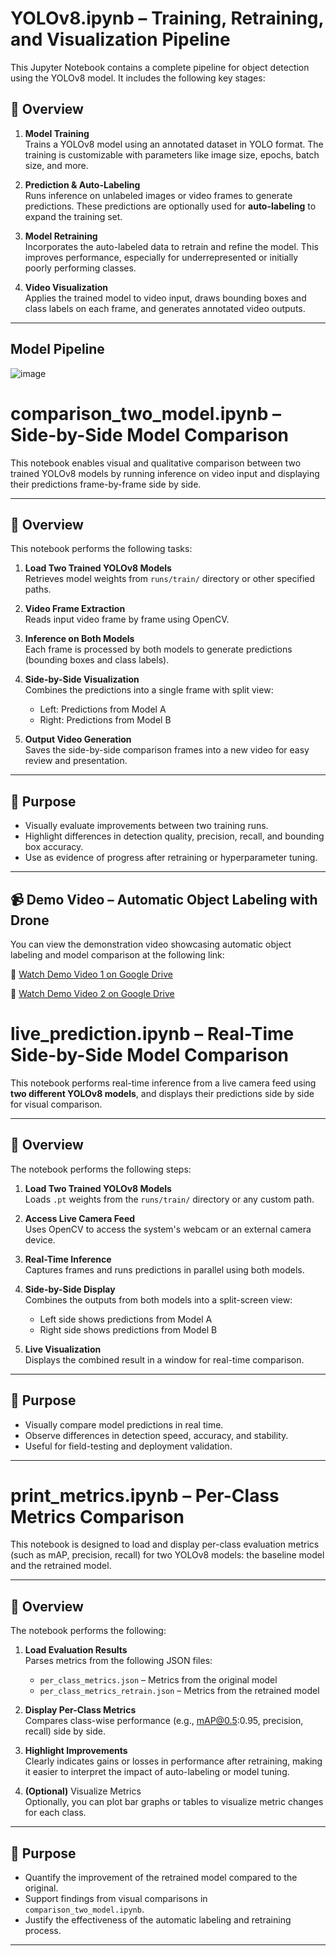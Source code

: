 # YOLOv8.ipynb – Training, Retraining, and Visualization Pipeline

This Jupyter Notebook contains a complete pipeline for object detection using the YOLOv8 model. It includes the following key stages:

## 📌 Overview

1. **Model Training**  
   Trains a YOLOv8 model using an annotated dataset in YOLO format. The training is customizable with parameters like image size, epochs, batch size, and more.

2. **Prediction & Auto-Labeling**  
   Runs inference on unlabeled images or video frames to generate predictions. These predictions are optionally used for **auto-labeling** to expand the training set.

3. **Model Retraining**  
   Incorporates the auto-labeled data to retrain and refine the model. This improves performance, especially for underrepresented or initially poorly performing classes.

4. **Video Visualization**  
   Applies the trained model to video input, draws bounding boxes and class labels on each frame, and generates annotated video outputs.

---

## Model Pipeline

![image](https://github.com/user-attachments/assets/c4fff7a4-1b31-4a75-83ae-6d46287ba9bc)


# comparison_two_model.ipynb – Side-by-Side Model Comparison

This notebook enables visual and qualitative comparison between two trained YOLOv8 models by running inference on video input and displaying their predictions frame-by-frame side by side.

---

## 📌 Overview

This notebook performs the following tasks:

1. **Load Two Trained YOLOv8 Models**  
   Retrieves model weights from `runs/train/` directory or other specified paths.

2. **Video Frame Extraction**  
   Reads input video frame by frame using OpenCV.

3. **Inference on Both Models**  
   Each frame is processed by both models to generate predictions (bounding boxes and class labels).

4. **Side-by-Side Visualization**  
   Combines the predictions into a single frame with split view:
   - Left: Predictions from Model A  
   - Right: Predictions from Model B

5. **Output Video Generation**  
   Saves the side-by-side comparison frames into a new video for easy review and presentation.

---

## 🎯 Purpose

- Visually evaluate improvements between two training runs.
- Highlight differences in detection quality, precision, recall, and bounding box accuracy.
- Use as evidence of progress after retraining or hyperparameter tuning.

---

## 📹 Demo Video – Automatic Object Labeling with Drone

You can view the demonstration video showcasing automatic object labeling and model comparison at the following link:

🔗 [Watch Demo Video 1 on Google Drive](https://drive.google.com/file/d/1k0-WHiETryHKUORFuEQh_3Kd7g0lRH2k/view?resourcekey)

🔗 [Watch Demo Video 2 on Google Drive](https://drive.google.com/file/d/1MBpIVFHy6dJNCWAVmwQDau45BA_4rQTz/view?resourcekey)

# live_prediction.ipynb – Real-Time Side-by-Side Model Comparison

This notebook performs real-time inference from a live camera feed using **two different YOLOv8 models**, and displays their predictions side by side for visual comparison.

---

## 📌 Overview

The notebook performs the following steps:

1. **Load Two Trained YOLOv8 Models**  
   Loads `.pt` weights from the `runs/train/` directory or any custom path.

2. **Access Live Camera Feed**  
   Uses OpenCV to access the system's webcam or an external camera device.

3. **Real-Time Inference**  
   Captures frames and runs predictions in parallel using both models.

4. **Side-by-Side Display**  
   Combines the outputs from both models into a split-screen view:
   - Left side shows predictions from Model A
   - Right side shows predictions from Model B

5. **Live Visualization**  
   Displays the combined result in a window for real-time comparison.

---

## 🎯 Purpose

- Visually compare model predictions in real time.
- Observe differences in detection speed, accuracy, and stability.
- Useful for field-testing and deployment validation.

---


# print_metrics.ipynb – Per-Class Metrics Comparison

This notebook is designed to load and display per-class evaluation metrics (such as mAP, precision, recall) for two YOLOv8 models: the baseline model and the retrained model.

---

## 📌 Overview

The notebook performs the following:

1. **Load Evaluation Results**  
   Parses metrics from the following JSON files:
   - `per_class_metrics.json` – Metrics from the original model
   - `per_class_metrics_retrain.json` – Metrics from the retrained model

2. **Display Per-Class Metrics**  
   Compares class-wise performance (e.g., mAP@0.5:0.95, precision, recall) side by side.

3. **Highlight Improvements**  
   Clearly indicates gains or losses in performance after retraining, making it easier to interpret the impact of auto-labeling or model tuning.

4. **(Optional)** Visualize Metrics  
   Optionally, you can plot bar graphs or tables to visualize metric changes for each class.

---

## 🎯 Purpose

- Quantify the improvement of the retrained model compared to the original.
- Support findings from visual comparisons in `comparison_two_model.ipynb`.
- Justify the effectiveness of the automatic labeling and retraining process.

---
